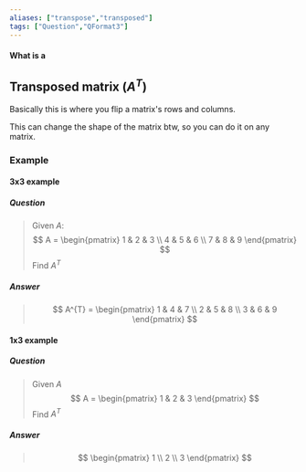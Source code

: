 ```yaml
---
aliases: ["transpose","transposed"]
tags: ["Question","QFormat3"]
---
```


#### What is a
## Transposed matrix ($A^{T}$)
Basically this is where you flip a matrix's rows and columns.

This can change the shape of the matrix btw, so you can do it on any matrix.

### Example
#### 3x3 example
##### Question
> Given $A$:
> $$ A = \begin{pmatrix} 1 & 2 & 3  \\ 4  & 5 & 6 \\ 7 & 8 & 9 \end{pmatrix} $$
> Find $A^{T}$

##### Answer
> $$ A^{T} = \begin{pmatrix} 1 & 4 & 7  \\ 2 & 5 & 8 \\ 3 & 6 & 9 \end{pmatrix} $$

#### 1x3 example
##### Question
> Given $A$
> $$ A = \begin{pmatrix} 1 & 2 & 3 \end{pmatrix} $$
> Find $A^{T}$

##### Answer
> $$ \begin{pmatrix} 1 \\ 2 \\ 3 \end{pmatrix} $$